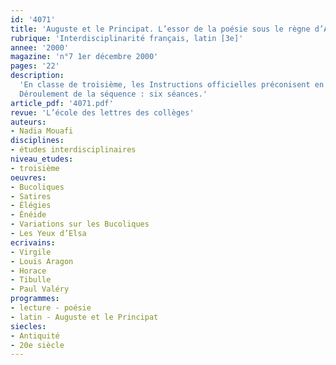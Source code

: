 ```yaml
---
id: '4071'
title: 'Auguste et le Principat. L’essor de la poésie sous le règne d’Auguste (séquence)'
rubrique: 'Interdisciplinarité français, latin [3e]'
annee: '2000'
magazine: 'n°7 1er décembre 2000'
pages: '22'
description: 
  'En classe de troisième, les Instructions officielles préconisent en français l’étude de la poésie engagée. Dans cette perspective, l’étude de la poésie latine du 1er siècle avant Jésus-Christ peut être l’occasion pour les élèves de comprendre les tenants et les aboutissants de la création poétique et les liens qui unissent l’auteur et son temps. Mais il s’agira aussi, lors de cette séquence, de renouveler leur approche du monde antique, en confrontant leur vision des textes et celle de poètes français contemporains. Lire Paul Valéry ou Louis Aragon, c’est ne plus considérer l’œuvre de Virgile comme un « réservoir de versions » et prendre conscience que tout texte littéraire est le lieu de la rencontre entre un auteur et un lecteur unis par un patrimoine culturel commun.
  Déroulement de la séquence : six séances.'
article_pdf: '4071.pdf'
revue: 'L’école des lettres des collèges'
auteurs:
- Nadia Mouafi
disciplines:
- études interdisciplinaires
niveau_etudes:
- troisième
oeuvres:
- Bucoliques
- Satires
- Élégies
- Énéide
- Variations sur les Bucoliques
- Les Yeux d’Elsa
ecrivains:
- Virgile
- Louis Aragon
- Horace
- Tibulle
- Paul Valéry
programmes:
- lecture - poésie
- latin - Auguste et le Principat
siecles:
- Antiquité
- 20e siècle
---
```

